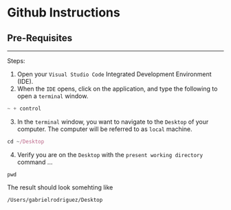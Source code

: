 # Github Instructions

## Pre-Requisites

---

Steps: 
1. Open your `Visual Studio Code` Integrated Development Environment (IDE).
2. When the `IDE` opens, click on the application, and type the following to open a `terminal` window. 
```javascript
~ + control
```
3. In the `terminal` window, you want to navigate to the `Desktop` of your computer. The computer will be referred to as `local` machine. 
```javascript
cd ~/Desktop
```
4. Verify you are on the `Desktop` with the `present working directory` command  ... 
```javascipt
pwd 
```

The result should look somehting like 
```bash
/Users/gabrielrodriguez/Desktop
```
